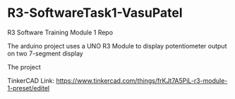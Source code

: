 # R3-SoftwareTask1-VasuPatel
R3 Software Training Module 1 Repo

The arduino project uses a UNO R3 Module to display potentiometer output on two 7-segment display

The project 


TinkerCAD Link: https://www.tinkercad.com/things/frKJt7A5PiL-r3-module-1-preset/editel
